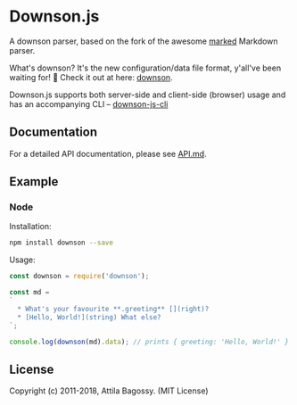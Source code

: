 # Downson.js

A downson parser, based on the fork of the awesome [marked](https://github.com/markedjs/marked) Markdown parser.

What's downson? It's the new configuration/data file format, y'all've been waiting for! :rocket: Check it out at here: [downson](https://github.com/battila7/downson/).

Downson.js supports both server-side and client-side (browser) usage and has an accompanying CLI – [downson-js-cli](https://github.com/battila7/downson-js-cli/)

## Documentation

For a detailed API documentation, please see [API.md](API.md).

## Example

### Node

Installation: 

~~~~bash
npm install downson --save
~~~~

Usage:

~~~~JavaScript
const downson = require('downson');

const md =
`
  * What's your favourite **.greeting** [](right)?
  * [Hello, World!](string) What else?
`;

console.log(downson(md).data); // prints { greeting: 'Hello, World!' }
~~~~

## License

Copyright (c) 2011-2018, Attila Bagossy. (MIT License)
